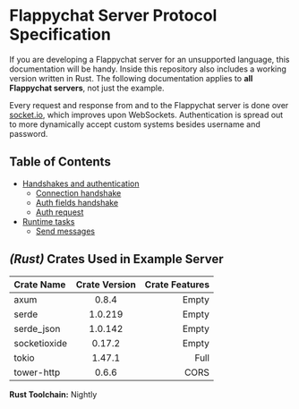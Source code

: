 # Flappychat Server Protocol Specification

If you are developing a Flappychat server for an unsupported language, this documentation will be handy. Inside this repository also includes a working version written in Rust. The following documentation applies to **all Flappychat servers**, not just the example.

Every request and response from and to the Flappychat server is done over [socket.io](https://socket.io), which improves upon WebSockets. Authentication is spread out to more dynamically accept custom systems besides username and password.

## Table of Contents

- [Handshakes and authentication](docs/handshakes-and-authentication/index.md)
    - [Connection handshake](docs/handshakes-and-authentication/connection.md)
    - [Auth fields handshake](docs/handshakes-and-authentication/get-auth-fields.md)
    - [Auth request](docs/handshakes-and-authentication/auth-request.md)
- [Runtime tasks](docs/runtime-tasks/index.md)
    - [Send messages](docs/runtime-tasks/send-messages.md)

## *(Rust)* Crates Used in Example Server

| Crate Name   | Crate Version | Crate Features |
| :----------- | :-----------: | -------------: |
| axum         | 0.8.4         | Empty          |
| serde        | 1.0.219       | Empty          |
| serde_json   | 1.0.142       | Empty          |
| socketioxide | 0.17.2        | Empty          |
| tokio        | 1.47.1        | Full           |
| tower-http   | 0.6.6         | CORS           |

**Rust Toolchain:** Nightly
